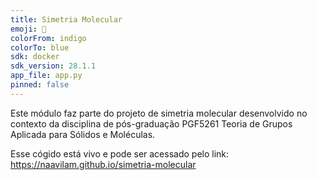 ```yaml
---
title: Simetria Molecular
emoji: 🧪
colorFrom: indigo
colorTo: blue
sdk: docker
sdk_version: 28.1.1
app_file: app.py
pinned: false
---
```


Este módulo faz parte do projeto de simetria molecular desenvolvido no contexto da disciplina de pós-graduação PGF5261 Teoria de Grupos Aplicada para Sólidos e Moléculas.

Esse cógido está vivo e pode ser acessado pelo link: https://naavilam.github.io/simetria-molecular

